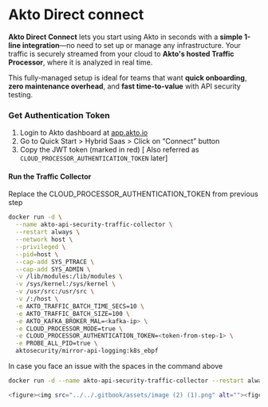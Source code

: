# Akto Direct connect

**Akto Direct Connect** lets you start using Akto in seconds with a **simple 1-line integration**—no need to set up or manage any infrastructure. Your traffic is securely streamed from your cloud to **Akto's hosted Traffic Processor**, where it is analyzed in real time.

This fully-managed setup is ideal for teams that want **quick onboarding**, **zero maintenance overhead**, and **fast time-to-value** with API security testing.


### Get Authentication Token 
1. Login to Akto dashboard at [app.akto.io](https://app.akto.io)
2. Go to Quick Start > Hybrid Saas > Click on “Connect” button
3. Copy the JWT token (marked in red) [ Also referred as `CLOUD_PROCESSOR_AUTHENTICATION_TOKEN` later]

#### Run the Traffic Collector

Replace the CLOUD_PROCESSOR_AUTHENTICATION_TOKEN from previous step

```bash
docker run -d \
  --name akto-api-security-traffic-collector \
  --restart always \
  --network host \
  --privileged \
  --pid=host \
  --cap-add SYS_PTRACE \
  --cap-add SYS_ADMIN \
  -v /lib/modules:/lib/modules \
  -v /sys/kernel:/sys/kernel \
  -v /usr/src:/usr/src \
  -v /:/host \
  -e AKTO_TRAFFIC_BATCH_TIME_SECS=10 \
  -e AKTO_TRAFFIC_BATCH_SIZE=100 \
  -e AKTO_KAFKA_BROKER_MAL=<kafka-ip> \
  -e CLOUD_PROCESSOR_MODE=true \
  -e CLOUD_PROCESSOR_AUTHENTICATION_TOKEN=<token-from-step-1> \
  -e PROBE_ALL_PID=true \
  aktosecurity/mirror-api-logging:k8s_ebpf
```

In case you face an issue with the spaces in the command above

```bash
docker run -d --name akto-api-security-traffic-collector --restart always --network host --pid=host --privileged --cap-add SYS_PTRACE --cap-add SYS_ADMIN -v /lib/modules:/lib/modules -v /sys/kernel:/sys/kernel -v /usr/src:/usr/src -v /:/host -e AKTO_TRAFFIC_BATCH_TIME_SECS=10 -e AKTO_TRAFFIC_BATCH_SIZE=100 -e AKTO_KAFKA_BROKER_MAL=<kafka_ip> -e CLOUD_PROCESSOR_MODE=true -e CLOUD_PROCESSOR_AUTHENTICATION_TOKEN=<token-from-step-1> -e PROBE_ALL_PID=true aktosecurity/mirror-api-logging:k8s_ebpf

<figure><img src="../../.gitbook/assets/image (2) (1).png" alt=""><figcaption></figcaption></figure>
